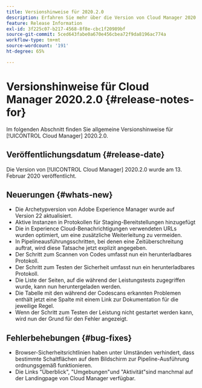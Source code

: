 ```yaml
---
title: Versionshinweise für 2020.2.0
description: Erfahren Sie mehr über die Version von Cloud Manager 2020.2.0.
feature: Release Information
exl-id: 3f225c07-b217-4568-8f8e-cbc1f20989bf
source-git-commit: 5ced643fabe0a670e456cbea72f9da8196ac774a
workflow-type: tm+mt
source-wordcount: '191'
ht-degree: 65%

---
```


# Versionshinweise für Cloud Manager 2020.2.0 {#release-notes-for}

Im folgenden Abschnitt finden Sie allgemeine Versionshinweise für [!UICONTROL Cloud Manager] 2020.2.0.

## Veröffentlichungsdatum {#release-date}

Die Version von [!UICONTROL Cloud Manager] 2020.2.0 wurde am 13. Februar 2020 veröffentlicht.

## Neuerungen {#whats-new}

* Die Archetypversion von Adobe Experience Manager wurde auf Version 22 aktualisiert.
* Aktive Instanzen in Protokollen für Staging-Bereitstellungen hinzugefügt
* Die in Experience Cloud-Benachrichtigungen verwendeten URLs wurden optimiert, um eine zusätzliche Weiterleitung zu vermeiden.
* In Pipelineausführungsschritten, bei denen eine Zeitüberschreitung auftrat, wird diese Tatsache jetzt explizit angegeben.
* Der Schritt zum Scannen von Codes umfasst nun ein herunterladbares Protokoll.
* Der Schritt zum Testen der Sicherheit umfasst nun ein herunterladbares Protokoll.
* Die Liste der Seiten, auf die während der Leistungstests zugegriffen wurde, kann nun heruntergeladen werden.
* Die Tabelle mit den während der Codescans erkannten Problemen enthält jetzt eine Spalte mit einem Link zur Dokumentation für die jeweilige Regel.
* Wenn der Schritt zum Testen der Leistung nicht gestartet werden kann, wird nun der Grund für den Fehler angezeigt.

## Fehlerbehebungen {#bug-fixes}

* Browser-Sicherheitsrichtlinien haben unter Umständen verhindert, dass bestimmte Schaltflächen auf dem Bildschirm zur Pipeline-Ausführung ordnungsgemäß funktionieren.
* Die Links &quot;Überblick&quot;, &quot;Umgebungen&quot;und &quot;Aktivität&quot;sind manchmal auf der Landingpage von Cloud Manager verfügbar.
